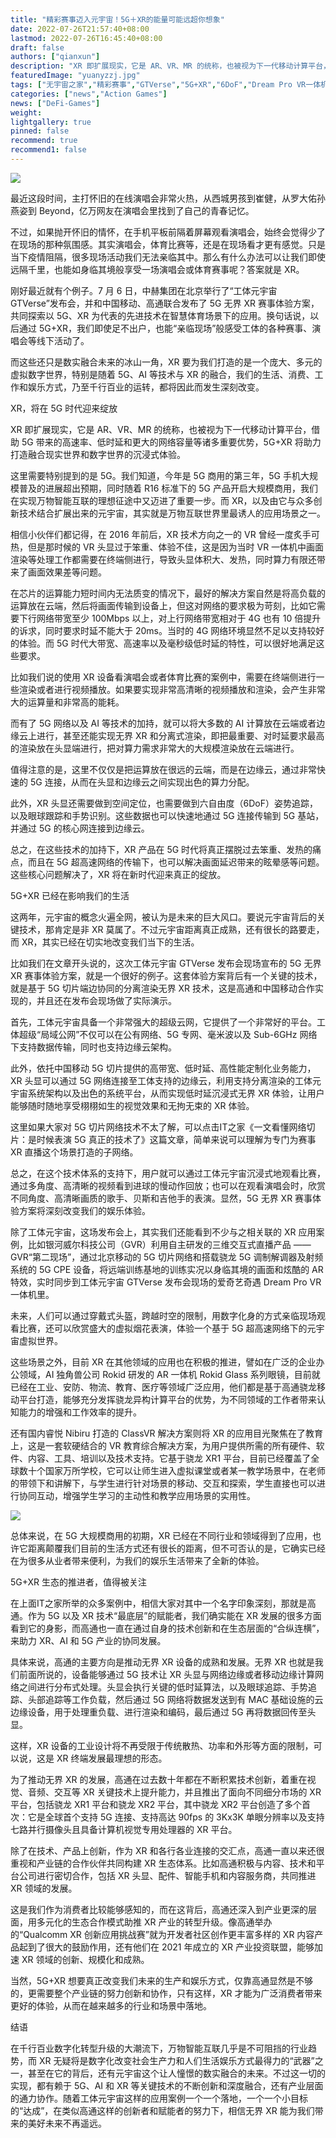 ```yaml
---
title: "精彩赛事迈入元宇宙！5G＋XR的能量可能远超你想象"
date: 2022-07-26T21:57:40+08:00
lastmod: 2022-07-26T16:45:40+08:00
draft: false
authors: ["qianxun"]
description: "XR 即扩展现实，它是 AR、VR、MR 的统称，也被视为下一代移动计算平台，借助 5G 带来的高速率、低时延和更大的网络容量等诸多重要优势，5G+XR 将助力打造融合现实世界和数字世界的沉浸式体验。"
featuredImage: "yuanyzzj.jpg"
tags: ["无宇宙之家","精彩赛事","GTVerse","5G+XR","6DoF","Dream Pro VR一体机"]
categories: ["news","Action Games"]
news: ["DeFi-Games"]
weight: 
lightgallery: true
pinned: false
recommend: true
recommend1: false
---
```




![](yuanyzzj.jpg)

最近这段时间，主打怀旧的在线演唱会非常火热，从西城男孩到崔健，从罗大佑孙燕姿到 Beyond，亿万网友在演唱会里找到了自己的青春记忆。

不过，如果抛开怀旧的情怀，在手机平板前隔着屏幕观看演唱会，始终会觉得少了在现场的那种氛围感。其实演唱会，体育比赛等，还是在现场看才更有感觉。只是当下疫情阻隔，很多现场活动我们无法亲临其中。那么有什么办法可以让我们即使远隔千里，也能如身临其境般享受一场演唱会或体育赛事呢？答案就是 XR。

刚好最近就有个例子。7 月 6 日，中赫集团在北京举行了“工体元宇宙 GTVerse”发布会，并和中国移动、高通联合发布了 5G 无界 XR 赛事体验方案，共同探索以 5G、XR 为代表的先进技术在智慧体育场景下的应用。换句话说，以后通过 5G+XR，我们即使足不出户，也能“亲临现场”般感受工体的各种赛事、演唱会等线下活动了。

而这些还只是数实融合未来的冰山一角，XR 要为我们打造的是一个庞大、多元的虚拟数字世界，特别是随着 5G、AI 等技术与 XR 的融合，我们的生活、消费、工作和娱乐方式，乃至千行百业的运转，都将因此而发生深刻改变。

XR，将在 5G 时代迎来绽放

XR 即扩展现实，它是 AR、VR、MR 的统称，也被视为下一代移动计算平台，借助 5G 带来的高速率、低时延和更大的网络容量等诸多重要优势，5G+XR 将助力打造融合现实世界和数字世界的沉浸式体验。

这里需要特别提到的是 5G。我们知道，今年是 5G 商用的第三年，5G 手机大规模普及的进展超出预期，同时随着 R16 标准下的 5G 产品开启大规模商用，我们在实现万物智能互联的理想征途中又迈进了重要一步。而 XR，以及由它与众多创新技术结合扩展出来的元宇宙，其实就是万物互联世界里最诱人的应用场景之一。

相信小伙伴们都记得，在 2016 年前后，XR 技术方向之一的 VR 曾经一度炙手可热，但是那时候的 VR 头显过于笨重、体验不佳，这是因为当时 VR 一体机中画面渲染等处理工作都需要在终端侧进行，导致头显体积大、发热，同时算力有限还带来了画面效果差等问题。

在芯片的运算能力短时间内无法质变的情况下，最好的解决方案自然是将高负载的运算放在云端，然后将画面传输到设备上，但这对网络的要求极为苛刻，比如它需要下行网络带宽至少 100Mbps 以上，对上行网络带宽相对于 4G 也有 10 倍提升的诉求，同时要求时延不能大于 20ms。当时的 4G 网络环境显然不足以支持较好的体验。而 5G 时代大带宽、高速率以及毫秒级低时延的特性，可以很好地满足这些要求。

比如我们说的使用 XR 设备看演唱会或者体育比赛的案例中，需要在终端侧进行一些渲染或者进行视频播放。如果要实现非常高清晰的视频播放和渲染，会产生非常大的运算量和非常高的能耗。

而有了 5G 网络以及 AI 等技术的加持，就可以将大多数的 AI 计算放在云端或者边缘云上进行，甚至还能实现无界 XR 和分离式渲染，即把最重要、对时延要求最高的渲染放在头显端进行，把对算力需求非常大的大规模渲染放在云端进行。

值得注意的是，这里不仅仅是把运算放在很远的云端，而是在边缘云，通过非常快速的 5G 连接，从而在头显和边缘云之间实现出色的算力分配。

此外，XR 头显还需要做到空间定位，也需要做到六自由度（6DoF）姿势追踪，以及眼球跟踪和手势识别。这些数据也可以快速地通过 5G 连接传输到 5G 基站，并通过 5G 的核心网连接到边缘云。

总之，在这些技术的加持下，XR 产品在 5G 时代将真正摆脱过去笨重、发热的痛点，而且在 5G 超高速网络的传输下，也可以解决画面延迟带来的眩晕感等问题。这些核心问题解决了，XR 将在新时代迎来真正的绽放。

5G+XR 已经在影响我们的生活

这两年，元宇宙的概念火遍全网，被认为是未来的巨大风口。要说元宇宙背后的关键技术，那肯定是非 XR 莫属了。不过元宇宙距离真正成熟，还有很长的路要走，而 XR，其实已经在切实地改变我们当下的生活。

比如我们在文章开头说的，这次工体元宇宙 GTVerse 发布会现场宣布的 5G 无界 XR 赛事体验方案，就是一个很好的例子。这套体验方案背后有一个关键的技术，就是基于 5G 切片端边协同的分离渲染无界 XR 技术，这是高通和中国移动合作实现的，并且还在发布会现场做了实际演示。

首先，工体元宇宙具备一个非常强大的超级云网，它提供了一个非常好的平台。工体超级“局域公网”不仅可以在公有网络、5G 专网、毫米波以及 Sub-6GHz 网络下支持数据传输，同时也支持边缘云架构。

此外，依托中国移动 5G 切片提供的高带宽、低时延、高性能定制化业务能力，XR 头显可以通过 5G 网络连接至工体支持的边缘云，利用支持分离渲染的工体元宇宙系统架构以及出色的系统平台，从而实现低时延沉浸式无界 XR 体验，让用户能够随时随地享受栩栩如生的视觉效果和无拘无束的 XR 体验。

这里如果大家对 5G 切片网络技术不太了解，可以点击IT之家《一文看懂网络切片：是时候表演 5G 真正的技术了》这篇文章，简单来说可以理解为专门为赛事 XR 直播这个场景打造的子网络。

总之，在这个技术体系的支持下，用户就可以通过工体元宇宙沉浸式地观看比赛，通过多角度、高清晰的视频看到进球的慢动作回放；也可以在观看演唱会时，欣赏不同角度、高清晰画质的歌手、贝斯和吉他手的表演。显然，5G 无界 XR 赛事体验方案将深刻改变我们的娱乐体验。

除了工体元宇宙，这场发布会上，其实我们还能看到不少与之相关联的 XR 应用案例，比如银河威尔科技公司（GVR）利用自主研发的三维交互式直播产品 ——GVR“第二现场”，通过北京移动的 5G 切片网络和搭载骁龙 5G 调制解调器及射频系统的 5G CPE 设备，将远端训练基地的训练实况以身临其境的画面和炫酷的 AR 特效，实时同步到工体元宇宙 GTVerse 发布会现场的爱奇艺奇遇 Dream Pro VR 一体机里。

未来，人们可以通过穿戴式头盔，跨越时空的限制，用数字化身的方式亲临现场观看比赛，还可以欣赏盛大的虚拟烟花表演，体验一个基于 5G 超高速网络下的元宇宙虚拟世界。

这些场景之外，目前 XR 在其他领域的应用也在积极的推进，譬如在广泛的企业办公领域，AI 独角兽公司 Rokid 研发的 AR 一体机 Rokid Glass 系列眼镜，目前就已经在工业、安防、物流、教育、医疗等领域广泛应用，他们都是基于高通骁龙移动平台打造，能够充分发挥骁龙异构计算平台的优势，为不同领域的工作者带来认知能力的增强和工作效率的提升。

还有国内睿悦 Nibiru 打造的 ClassVR 解决方案则将 XR 的应用目光聚焦在了教育上，这是一套软硬结合的 VR 教育综合解决方案，为用户提供所需的所有硬件、软件、内容、工具、培训以及技术支持。它基于骁龙 XR1 平台，目前已经覆盖了全球数十个国家万所学校，它可以让师生进入虚拟课堂或者某一教学场景中，在老师的带领下和讲解下，与学生进行针对场景的移动、交互和探索，学生直接也可以进行协同互动，增强学生学习的主动性和教学应用场景的实用性。



![](yyzyjtp.jpg)

总体来说，在 5G 大规模商用的初期，XR 已经在不同行业和领域得到了应用，也许它距离颠覆我们目前的生活方式还有很长的距离，但不可否认的是，它确实已经在为很多从业者带来便利，为我们的娱乐生活带来了全新的体验。

5G+XR 生态的推进者，值得被关注

在上面IT之家所举的众多案例中，相信大家对其中一个名字印象深刻，那就是高通。作为 5G 以及 XR 技术“最底层”的赋能者，我们确实能在 XR 发展的很多方面看到它的身影，而高通也一直在通过自身的技术创新和在生态层面的“合纵连横”，来助力 XR、AI 和 5G 产业的协同发展。

具体来说，高通的主要方向是推动无界 XR 设备的成熟和发展。无界 XR 也就是我们前面所说的，设备能够通过 5G 技术让 XR 头显与网络边缘或者移动边缘计算网络之间进行分布式处理。头显会执行关键的低时延算法，以及眼球追踪、手势追踪、头部追踪等工作负载，然后通过 5G 网络将数据发送到有 MAC 基础设施的云边缘设备，用于处理重负载、进行渲染和编码，最后通过 5G 再将数据回传至头显。

这样，XR 设备的工业设计将不再受限于传统散热、功率和外形等方面的限制，可以说，这是 XR 终端发展最理想的形态。

为了推动无界 XR 的发展，高通在过去数十年都在不断积累技术创新，着重在视觉、音频、交互等 XR 关键技术上提升能力，并且推出了面向不同细分市场的 XR 平台，包括骁龙 XR1 平台和骁龙 XR2 平台，其中骁龙 XR2 平台创造了多个首次：它是全球首个支持 5G 连接、支持高达 90fps 的 3Kx3K 单眼分辨率以及支持七路并行摄像头且具备计算机视觉专用处理器的 XR 平台。

除了在技术、产品上创新，作为 XR 和各行各业连接的交汇点，高通一直以来还很重视和产业链的合作伙伴共同构建 XR 生态体系。比如高通积极与内容、技术和平台公司进行密切合作，包括 XR 头显、配件、智能手机和内容服务商，共同推进 XR 领域的发展。

这是我们作为消费者比较能够感知的，而在这背后，高通还深入到产业更深的层面，用多元化的生态合作模式助推 XR 产业的转型升级。像高通举办的“Qualcomm XR 创新应用挑战赛”就为开发者社区创作更丰富多样的 XR 内容产品起到了很大的鼓励作用，还有他们在 2021 年成立的 XR 产业投资联盟，能够加速 XR 领域的创新、规模化和成熟。

当然，5G+XR 想要真正改变我们未来的生产和娱乐方式，仅靠高通显然是不够的，更需要整个产业链的努力创新和协作，只有这样，XR 才能为广泛消费者带来更好的体验，从而在越来越多的行业和场景中落地。

结语

在千行百业数字化转型升级的大潮流下，万物智能互联几乎是不可阻挡的行业趋势，而 XR 无疑将是数字化改变社会生产力和人们生活娱乐方式最得力的“武器”之一，甚至在它的背后，还有元宇宙这个让人憧憬的数实融合的未来。不过这一切的实现，都有赖于 5G、AI 和 XR 等关键技术的不断创新和深度融合，还有产业层面的通力协作。随着工体元宇宙这样的应用案例一个一个落地，一个一个小目标的“达成”，在类似高通这样的创新者和赋能者的努力下，相信无界 XR 能为我们带来的美好未来不再遥远。